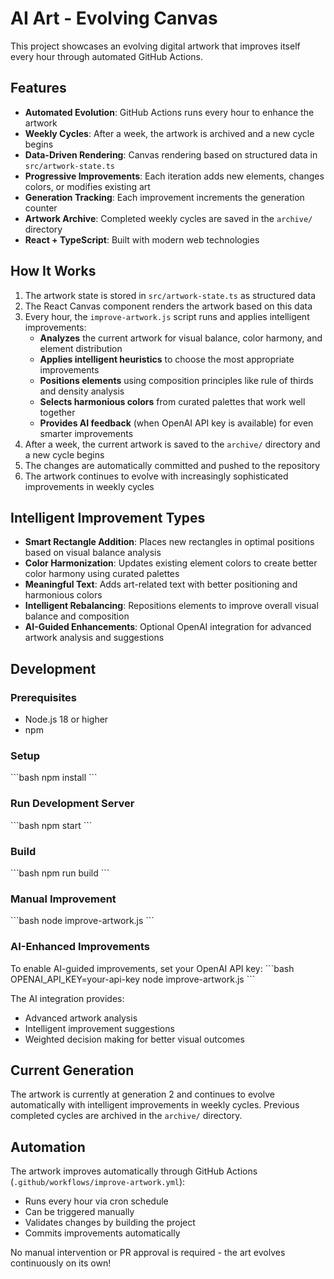 # AI Art - Evolving Canvas

This project showcases an evolving digital artwork that improves itself every hour through automated GitHub Actions.

## Features

- **Automated Evolution**: GitHub Actions runs every hour to enhance the artwork
- **Weekly Cycles**: After a week, the artwork is archived and a new cycle begins
- **Data-Driven Rendering**: Canvas rendering based on structured data in `src/artwork-state.ts`
- **Progressive Improvements**: Each iteration adds new elements, changes colors, or modifies existing art
- **Generation Tracking**: Each improvement increments the generation counter
- **Artwork Archive**: Completed weekly cycles are saved in the `archive/` directory
- **React + TypeScript**: Built with modern web technologies

## How It Works

1. The artwork state is stored in `src/artwork-state.ts` as structured data
2. The React Canvas component renders the artwork based on this data
3. Every hour, the `improve-artwork.js` script runs and applies intelligent improvements:
   - **Analyzes** the current artwork for visual balance, color harmony, and element distribution
   - **Applies intelligent heuristics** to choose the most appropriate improvements
   - **Positions elements** using composition principles like rule of thirds and density analysis
   - **Selects harmonious colors** from curated palettes that work well together
   - **Provides AI feedback** (when OpenAI API key is available) for even smarter improvements
4. After a week, the current artwork is saved to the `archive/` directory and a new cycle begins
5. The changes are automatically committed and pushed to the repository
6. The artwork continues to evolve with increasingly sophisticated improvements in weekly cycles

## Intelligent Improvement Types

- **Smart Rectangle Addition**: Places new rectangles in optimal positions based on visual balance analysis
- **Color Harmonization**: Updates existing element colors to create better color harmony using curated palettes
- **Meaningful Text**: Adds art-related text with better positioning and harmonious colors
- **Intelligent Rebalancing**: Repositions elements to improve overall visual balance and composition
- **AI-Guided Enhancements**: Optional OpenAI integration for advanced artwork analysis and suggestions

## Development

### Prerequisites
- Node.js 18 or higher
- npm

### Setup
\`\`\`bash
npm install
\`\`\`

### Run Development Server
\`\`\`bash
npm start
\`\`\`

### Build
\`\`\`bash
npm run build
\`\`\`

### Manual Improvement
\`\`\`bash
node improve-artwork.js
\`\`\`

### AI-Enhanced Improvements
To enable AI-guided improvements, set your OpenAI API key:
\`\`\`bash
OPENAI_API_KEY=your-api-key node improve-artwork.js
\`\`\`

The AI integration provides:
- Advanced artwork analysis
- Intelligent improvement suggestions  
- Weighted decision making for better visual outcomes

## Current Generation

The artwork is currently at generation 2 and continues to evolve automatically with intelligent improvements in weekly cycles. Previous completed cycles are archived in the `archive/` directory.

## Automation

The artwork improves automatically through GitHub Actions (`.github/workflows/improve-artwork.yml`):
- Runs every hour via cron schedule
- Can be triggered manually
- Validates changes by building the project
- Commits improvements automatically

No manual intervention or PR approval is required - the art evolves continuously on its own!